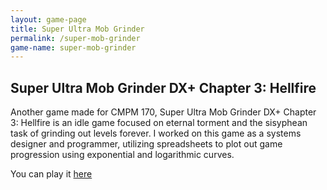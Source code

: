 ```yaml
---
layout: game-page
title: Super Ultra Mob Grinder
permalink: /super-mob-grinder
game-name: super-mob-grinder
---
```


## Super Ultra Mob Grinder DX+ Chapter 3: Hellfire
Another game made for CMPM 170, Super Ultra Mob Grinder DX+ Chapter 3: Hellfire is an idle game focused on eternal torment and the sisyphean task of grinding out levels forever. I worked on this game as a systems designer and programmer, utilizing spreadsheets to plot out game progression using exponential and logarithmic curves.

You can play it [here](https://t-98.github.io/wait-for-it)
